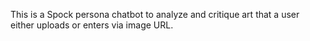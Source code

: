 This is a Spock persona chatbot to analyze and critique art that a user either uploads or enters via image URL. 

